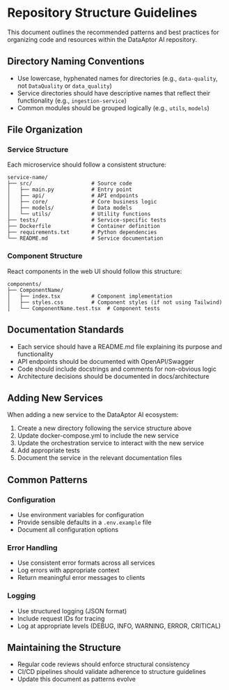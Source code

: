 # Repository Structure Guidelines

This document outlines the recommended patterns and best practices for organizing code and resources within the DataAptor AI repository.

## Directory Naming Conventions

- Use lowercase, hyphenated names for directories (e.g., `data-quality`, not `DataQuality` or `data_quality`)
- Service directories should have descriptive names that reflect their functionality (e.g., `ingestion-service`)
- Common modules should be grouped logically (e.g., `utils`, `models`)

## File Organization

### Service Structure

Each microservice should follow a consistent structure:

```
service-name/
├── src/                   # Source code
│   ├── main.py            # Entry point
│   ├── api/               # API endpoints
│   ├── core/              # Core business logic
│   ├── models/            # Data models
│   └── utils/             # Utility functions
├── tests/                 # Service-specific tests
├── Dockerfile             # Container definition
├── requirements.txt       # Python dependencies
└── README.md              # Service documentation
```

### Component Structure

React components in the web UI should follow this structure:

```
components/
├── ComponentName/
│   ├── index.tsx          # Component implementation
│   ├── styles.css         # Component styles (if not using Tailwind)
│   └── ComponentName.test.tsx  # Component tests
```

## Documentation Standards

- Each service should have a README.md file explaining its purpose and functionality
- API endpoints should be documented with OpenAPI/Swagger
- Code should include docstrings and comments for non-obvious logic
- Architecture decisions should be documented in docs/architecture

## Adding New Services

When adding a new service to the DataAptor AI ecosystem:

1. Create a new directory following the service structure above
2. Update docker-compose.yml to include the new service
3. Update the orchestration service to interact with the new service
4. Add appropriate tests
5. Document the service in the relevant documentation files

## Common Patterns

### Configuration

- Use environment variables for configuration
- Provide sensible defaults in a `.env.example` file
- Document all configuration options

### Error Handling

- Use consistent error formats across all services
- Log errors with appropriate context
- Return meaningful error messages to clients

### Logging

- Use structured logging (JSON format)
- Include request IDs for tracing
- Log at appropriate levels (DEBUG, INFO, WARNING, ERROR, CRITICAL)

## Maintaining the Structure

- Regular code reviews should enforce structural consistency
- CI/CD pipelines should validate adherence to structure guidelines
- Update this document as patterns evolve
